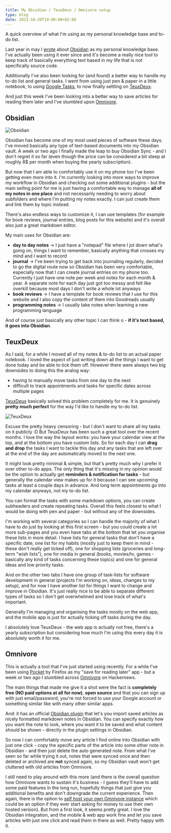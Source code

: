 ```yaml
---
title: My Obsidian / TeuxDeux / Omnivore setup
type: blog
date: 2023-10-20T19:00:00+02:00
---
```


A quick overview of what I'm using as my personal knowledge base and to-do list.

<!--more-->

Last year in may I [wrote](/blog/trying-out-obsidian/) about [Obsidian](https://obsidian.md/) as my personal knowledge base. I've actually been using it ever since and it's become a really nice tool to keep track of basically everything text based in my life that is not specifically source code.

Additionally I've also been looking for (and found) a better way to handle my to-do list and general tasks. I went from using just pen & paper in a little notebook, to using [Google Tasks](https://play.google.com/store/apps/details?id=com.google.android.apps.tasks&hl=de_AT&gl=US), to now finally settling on [TeuxDeux](https://teuxdeux.com/home).

And just this week I've been looking into a better way to save articles for reading them later and I've stumbled upon [Omnivore](https://omnivore.app/home).

## Obsidian

![Obsidian](/img/blog/obsidian-screenshot.png)

Obsidian has become one of my most used pieces of software these days. I've moved basically any type of text-based documents into my Obsidian vault. A week or two ago I finally made the leap to buy Obsidian Sync - and I don't regret it so far (even though the price can be considered a bit steep at roughly 8$ per month when buying the yearly subscription).

But now that I am able to comfortably use it on my phone too I've been getting even more into it. I'm currently looking into more ways to improve my workflow in Obsidian and checking out some additional plugins - but the main selling point for me is just having a comfortable way to manage **all of my notes in one place** and not necessarily needing to worry about subfolders and where I'm putting my notes exactly. I can just create them and link them by topic instead.

There's also endless ways to customize it, I can use templates (for example for book reviews, journal entries, blog posts for this website) and it's overall also just a great markdown editor.

My main uses for Obsidian are:

- **day to day notes** -> I just have a "notepad" file where I jot down what's going on, things I want to remember, basically anything that crosses my mind and I want to record
- **journal** -> I've been trying to get back into journaling regularly, decided to go the digital route now so Obsidian has been very comfortable, especially now that I can create journal entries on my phone too. Currently I just have one note per week and notes for each month & year. A separate note for each day just got too messy and felt like overkill because most days I don't write a whole lot anyways
- **book reviews** -> I have a template for book reviews that I use for this website and I also copy the content of them into Goodreads usually
- **programming notes** -> I usually take notes when learning a new programming language

And of course just basically any other topic I can think o - **if it's text based, it goes into Obsidian**.

## TeuxDeux

As I said, for a while I moved all of my notes & to-do list to an actual paper notebook. I loved the aspect of just writing down all the things I want to get done today and be able to tick them off. However there were always two big downsides to doing this the analog way:

- having to manually move tasks from one day to the next
- difficult to track appointments and tasks for specific dates across multiple pages

[TeuxDeux](https://teuxdeux.com/home) basically solved this problem completely for me. It is genuinely **pretty much perfect** for the way I'd like to handle my to-do list.

![TeuxDeux](/img/blog/teuxdeux.png)

Excuse the pretty heavy censoring - but I don't want to share all my tasks on it publicly :D But TeuxDeux has been such a great tool over the recent months. I love the way the layout works: you have your calendar view at the top, and at the bottom you have custom lists. So for each day I can **drag and drop** the tasks I want to tackle this day and any tasks that are left over at the end of the day are automatically moved to the next one.

It might look pretty minimal & simple, but that's pretty much why I prefer it over other to-do apps. The only thing that it's missing in my opinion would be the option to actually get **reminders & notification for tasks** - but generally the calendar view makes up for it because I can see upcoming tasks at least a couple days in advance. And long term appointments go into my calendar anyways, not my to-do list.

You can format the tasks with some markdown options, you can create subheaders and create repeating tasks. Overall this feels closest to what I would be doing with pen and paper - but without any of the downsides.

I'm working with several categories so I can handle the majority of what I have to do just by looking at this first screen - but you could create a lot more sub-pages and you even have tabs at the bottom that let you organise these lists in more detail. I have lists for general tasks that don't have a specific date, one list for my habits (mostly just to keep them in mind - these don't really get ticked off), one for shopping lists (groceries and long-term "wish lists"), one for media in general (books, movies/tv, games - basically any kind of tasks concerning these topics) and one for general ideas and low priority tasks.

And on the other two tabs I have one group of task-lists for software development in general (projects I'm working on, ideas, changes to my setup), and for now I have another list for things I want to change and improve in Obsidian. It's just really nice to be able to separate different types of tasks so I don't get overwhelmed and lose track of what's important.

Generally I'm managing and organising the tasks mostly on the web app, and the mobile app is just for actually ticking off tasks during the day.

I absolutely love TeuxDeux - the web app is actually not free, there's a yearly subscription but considering how much I'm using this every day it is absolutely worth it for me.

## Omnivore

This is actually a tool that I've just started using recently. For a while I've been using [Pocket](https://www.mozilla.org/en-US/firefox/pocket/) by Firefox as my "save for reading later" app - but a week or two ago I stumbled across [Omnivore](https://omnivore.app/) on Hackernews.

The main things that made me give it a shot were the fact is **completely free (NO paid options at all for now)**, **open source** and that you can sign up with just email/password, you're not forced to use your Google account or something similar like with many other similar apps.

And: it has an official [Obsidian plugin](https://github.com/omnivore-app/obsidian-omnivore) that let's you import saved articles as nicely formatted markdown notes in Obsidian. You can specify exactly how you want the note to look, where you want it to be saved and what content should be shown - directly in the plugin settings in Obsidian.

So now I can comfortably move any article I find online into Obsidian with just one click - copy the specific parts of the article into some other note in Obsidian - and then just delete the auto generated note. From what I've seen so far while trying it out, notes that were synced once and then deleted or archived are **not** synced again, so my Obsidian vault won't get cluttered with old articles from Omnivore.

I still need to play around with this more (and there is the overall question how Omnivore wants to sustain it's business - I guess they'll have to add some paid features in the long run, hopefully things that just give you additional benefits and don't downgrade the current experience. Then again, there is the option to [self host your own Omnivore instance](https://blog.omnivore.app/p/deploying-a-minimal-self-hosted-omnivore) which could be an option if they ever start asking for money to use their own hosted version). But from a first look, it seems pretty great. I love the Obsidian integration, and the mobile & web app work fine and let you save articles with just one click and read them in there as well. Pretty happy with it.
